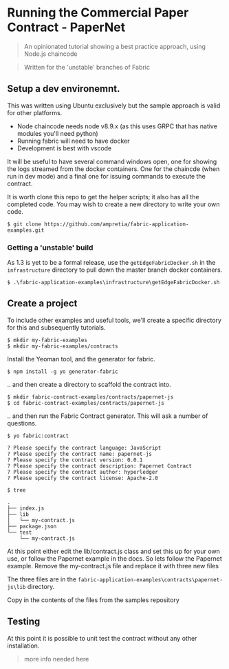 # Running the Commercial Paper Contract - PaperNet
> An opinionated tutorial showing a best practice approach, using Node.js chaincode

> Written for the 'unstable' branches of Fabric 


## Setup a dev environemnt.

This was written using Ubuntu exclusively but the sample approach is valid for other platforms. 

- Node chaincode needs node v8.9.x   (as this uses GRPC that has native modules you'll need python)
- Running fabric will need to have docker
- Development is best with vscode

It will be useful to have several command windows open, one for showing the logs streamed from the docker containers. One for the chaincde (when run in dev mode) and a final one for issuing commands to execute the contract.

It is worth clone this repo to get the helper scripts; it also has all the completed code. You may wish to create a new directory to write your own code.

```
$ git clone https://github.com/ampretia/fabric-application-examples.git
```

### Getting a 'unstable' build

As 1.3 is yet to be a formal release, use the `getEdgeFabricDocker.sh` in the `infrastructure` directory to pull down the master branch docker containers.

```
$ .\fabric-application-examples\infrastructure\getEdgeFabricDocker.sh
```

## Create a project

To include other examples and useful tools, we'll create a specific directory for this and subsequently tutorials. 

```
$ mkdir my-fabric-examples
$ mkdir my-fabric-examples/contracts
```

Install the Yeoman tool, and the generator for fabric.

```
$ npm install -g yo generator-fabric
```

.. and then create a directory to scaffold the contract into. 

```
$ mkdir fabric-contract-examples/contracts/papernet-js
$ cd fabric-contract-examples/contracts/papernet-js
```

.. and then run the Fabric Contract generator.  This will ask a number of questions.

```
$ yo fabric:contract   

? Please specify the contract language: JavaScript
? Please specify the contract name: papernet-js
? Please specify the contract version: 0.0.1
? Please specify the contract description: Papernet Contract
? Please specify the contract author: hyperledger
? Please specify the contract license: Apache-2.0

$ tree

.
├── index.js
├── lib
│   └── my-contract.js
├── package.json
└── test
    └── my-contract.js

```

At this point either edit the lib/contract.js class and set this up for your own use, or follow the Papernet example in the docs.
So lets follow the Papernet example. Remove the my-contract.js file and replace it with three new files

The three files are in the `fabric-application-examples\contracts\papernet-js\lib` directory.

Copy in the contents of the files from the samples repository

## Testing

At this point it is possible to unit test the contract without any other installation.

> more info needed here


